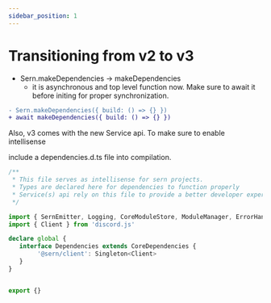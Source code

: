 ```yaml
---
sidebar_position: 1
---
```


# Transitioning from v2 to v3


- Sern.makeDependencies -> makeDependencies
    - it is asynchronous and top level function now. Make sure to await it before initing for proper synchronization.


```diff
- Sern.makeDependencies({ build: () => {} })
+ await makeDependencies({ build: () => {} })
```
Also, v3 comes with the new Service api. To make sure to enable intellisense

include a dependencies.d.ts file into compilation.
```ts 
/**
 * This file serves as intellisense for sern projects.
 * Types are declared here for dependencies to function properly
 * Service(s) api rely on this file to provide a better developer experience.
 */

import { SernEmitter, Logging, CoreModuleStore, ModuleManager, ErrorHandling, CoreDependencies, Singleton } from '@sern/handler'
import { Client } from 'discord.js'

declare global {
   interface Dependencies extends CoreDependencies {
        '@sern/client': Singleton<Client>
   }
}


export {}

```
